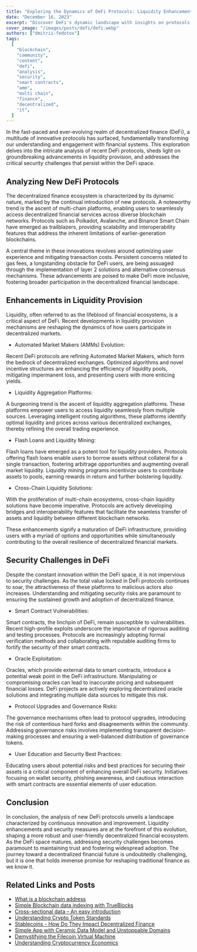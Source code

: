 ```yaml
---
title: "Exploring the Dynamics of DeFi Protocols: Liquidity Enhancements and Security Challenges"
date: "December 16, 2023"
excerpt: "Discover DeFi's dynamic landscape with insights on protocols, liquidity, and security. A comprehensive view of the evolving decentralized financial ecosystem."
cover_image: "/images/posts/defi/defi.webp"
authors: ["dmitrii-fedotov"]
tags:
  [
    "blockchain",
    "community",
    "content",
    "defi",
    "analysis",
    "security",
    "smart contracts",
    "amm",
    "multi chain",
    "finance",
    "decentralized",
    "it",
  ]
---
```


In the fast-paced and ever-evolving realm of decentralized finance (DeFi), a multitude of innovative protocols has surfaced, fundamentally transforming our understanding and engagement with financial systems. This exploration delves into the intricate analysis of recent DeFi protocols, sheds light on groundbreaking advancements in liquidity provision, and addresses the critical security challenges that persist within the DeFi space.

## Analyzing New DeFi Protocols

The decentralized finance ecosystem is characterized by its dynamic nature, marked by the continual introduction of new protocols. A noteworthy trend is the ascent of multi-chain platforms, enabling users to seamlessly access decentralized financial services across diverse blockchain networks. Protocols such as Polkadot, Avalanche, and Binance Smart Chain have emerged as trailblazers, providing scalability and interoperability features that address the inherent limitations of earlier-generation blockchains.

A central theme in these innovations revolves around optimizing user experience and mitigating transaction costs. Persistent concerns related to gas fees, a longstanding obstacle for DeFi users, are being assuaged through the implementation of layer 2 solutions and alternative consensus mechanisms. These advancements are poised to make DeFi more inclusive, fostering broader participation in the decentralized financial landscape.

## Enhancements in Liquidity Provision

Liquidity, often referred to as the lifeblood of financial ecosystems, is a critical aspect of DeFi. Recent developments in liquidity provision mechanisms are reshaping the dynamics of how users participate in decentralized markets.

- Automated Market Makers (AMMs) Evolution:

Recent DeFi protocols are refining Automated Market Makers, which form the bedrock of decentralized exchanges. Optimized algorithms and novel incentive structures are enhancing the efficiency of liquidity pools, mitigating impermanent loss, and presenting users with more enticing yields.

- Liquidity Aggregation Platforms:

A burgeoning trend is the ascent of liquidity aggregation platforms. These platforms empower users to access liquidity seamlessly from multiple sources. Leveraging intelligent routing algorithms, these platforms identify optimal liquidity and prices across various decentralized exchanges, thereby refining the overall trading experience.

- Flash Loans and Liquidity Mining:

Flash loans have emerged as a potent tool for liquidity providers. Protocols offering flash loans enable users to borrow assets without collateral for a single transaction, fostering arbitrage opportunities and augmenting overall market liquidity. Liquidity mining programs incentivize users to contribute assets to pools, earning rewards in return and further bolstering liquidity.

- Cross-Chain Liquidity Solutions:

With the proliferation of multi-chain ecosystems, cross-chain liquidity solutions have become imperative. Protocols are actively developing bridges and interoperability features that facilitate the seamless transfer of assets and liquidity between different blockchain networks.

These enhancements signify a maturation of DeFi infrastructure, providing users with a myriad of options and opportunities while simultaneously contributing to the overall resilience of decentralized financial markets.

## Security Challenges in DeFi

Despite the constant innovation within the DeFi space, it is not impervious to security challenges. As the total value locked in DeFi protocols continues to soar, the attractiveness of these platforms to malicious actors also increases. Understanding and mitigating security risks are paramount to ensuring the sustained growth and adoption of decentralized finance.

- Smart Contract Vulnerabilities:

Smart contracts, the linchpin of DeFi, remain susceptible to vulnerabilities. Recent high-profile exploits underscore the importance of rigorous auditing and testing processes. Protocols are increasingly adopting formal verification methods and collaborating with reputable auditing firms to fortify the security of their smart contracts.

- Oracle Exploitation:

Oracles, which provide external data to smart contracts, introduce a potential weak point in the DeFi infrastructure. Manipulating or compromising oracles can lead to inaccurate pricing and subsequent financial losses. DeFi projects are actively exploring decentralized oracle solutions and integrating multiple data sources to mitigate this risk.

- Protocol Upgrades and Governance Risks:

The governance mechanisms often lead to protocol upgrades, introducing the risk of contentious hard forks and disagreements within the community. Addressing governance risks involves implementing transparent decision-making processes and ensuring a well-balanced distribution of governance tokens.

- User Education and Security Best Practices:

Educating users about potential risks and best practices for securing their assets is a critical component of enhancing overall DeFi security. Initiatives focusing on wallet security, phishing awareness, and cautious interaction with smart contracts are essential elements of user education.

## Conclusion

In conclusion, the analysis of new DeFi protocols unveils a landscape characterized by continuous innovation and improvement. Liquidity enhancements and security measures are at the forefront of this evolution, shaping a more robust and user-friendly decentralized financial ecosystem. As the DeFi space matures, addressing security challenges becomes paramount to maintaining trust and fostering widespread adoption. The journey toward a decentralized financial future is undoubtedly challenging, but it is one that holds immense promise for reshaping traditional finance as we know it.

## Related Links and Posts

- [What is a blockchain address](https://dspyt.com/what-is-blockchain-address)
- [Simple Blockchain data indexing with TrueBlocks](https://dspyt.com/blockchain-data-indexer-with-trueblocks)
- [Cross-sectional data – An easy introduction](https://dspyt.com/cross-sectional-data-an-easy-introduction)
- [Understanding Crypto Token Standards](https://dspyt.com/understanding-crypto-token-standards)
- [Stablecoins - How Do They Impact Decentralized Finance](https://dspyt.com/stablecoins)
- [Simple App with Ceramic Data Model and Unstoppable Domains](https://dspyt.com/simple-app-with-ceramic-data-model-and-unstoppable-domains)
- [Demystifying the Filecoin Virtual Machine](https://dspyt.com/Filecoin-architecture)
- [Understanding Cryptocurrency Economics](https://dspyt.com/unraveling-tokenomics)